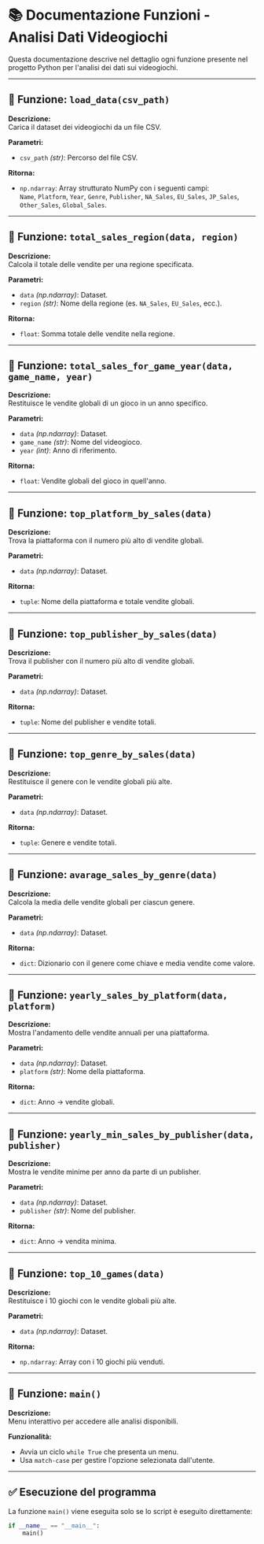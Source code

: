 
# 📚 Documentazione Funzioni - Analisi Dati Videogiochi

Questa documentazione descrive nel dettaglio ogni funzione presente nel progetto Python per l'analisi dei dati sui videogiochi.

---

## 📂 Funzione: `load_data(csv_path)`

**Descrizione:**  
Carica il dataset dei videogiochi da un file CSV.

**Parametri:**  
- `csv_path` *(str)*: Percorso del file CSV.

**Ritorna:**  
- `np.ndarray`: Array strutturato NumPy con i seguenti campi:  
  `Name`, `Platform`, `Year`, `Genre`, `Publisher`, `NA_Sales`, `EU_Sales`, `JP_Sales`, `Other_Sales`, `Global_Sales`.

---

## 📂 Funzione: `total_sales_region(data, region)`

**Descrizione:**  
Calcola il totale delle vendite per una regione specificata.

**Parametri:**  
- `data` *(np.ndarray)*: Dataset.
- `region` *(str)*: Nome della regione (es. `NA_Sales`, `EU_Sales`, ecc.).

**Ritorna:**  
- `float`: Somma totale delle vendite nella regione.

---

## 📂 Funzione: `total_sales_for_game_year(data, game_name, year)`

**Descrizione:**  
Restituisce le vendite globali di un gioco in un anno specifico.

**Parametri:**  
- `data` *(np.ndarray)*: Dataset.
- `game_name` *(str)*: Nome del videogioco.
- `year` *(int)*: Anno di riferimento.

**Ritorna:**  
- `float`: Vendite globali del gioco in quell'anno.

---

## 📂 Funzione: `top_platform_by_sales(data)`

**Descrizione:**  
Trova la piattaforma con il numero più alto di vendite globali.

**Parametri:**  
- `data` *(np.ndarray)*: Dataset.

**Ritorna:**  
- `tuple`: Nome della piattaforma e totale vendite globali.

---

## 📂 Funzione: `top_publisher_by_sales(data)`

**Descrizione:**  
Trova il publisher con il numero più alto di vendite globali.

**Parametri:**  
- `data` *(np.ndarray)*: Dataset.

**Ritorna:**  
- `tuple`: Nome del publisher e vendite totali.

---

## 📂 Funzione: `top_genre_by_sales(data)`

**Descrizione:**  
Restituisce il genere con le vendite globali più alte.

**Parametri:**  
- `data` *(np.ndarray)*: Dataset.

**Ritorna:**  
- `tuple`: Genere e vendite totali.

---

## 📂 Funzione: `avarage_sales_by_genre(data)`

**Descrizione:**  
Calcola la media delle vendite globali per ciascun genere.

**Parametri:**  
- `data` *(np.ndarray)*: Dataset.

**Ritorna:**  
- `dict`: Dizionario con il genere come chiave e media vendite come valore.

---

## 📂 Funzione: `yearly_sales_by_platform(data, platform)`

**Descrizione:**  
Mostra l'andamento delle vendite annuali per una piattaforma.

**Parametri:**  
- `data` *(np.ndarray)*: Dataset.
- `platform` *(str)*: Nome della piattaforma.

**Ritorna:**  
- `dict`: Anno → vendite globali.

---

## 📂 Funzione: `yearly_min_sales_by_publisher(data, publisher)`

**Descrizione:**  
Mostra le vendite minime per anno da parte di un publisher.

**Parametri:**  
- `data` *(np.ndarray)*: Dataset.
- `publisher` *(str)*: Nome del publisher.

**Ritorna:**  
- `dict`: Anno → vendita minima.

---

## 📂 Funzione: `top_10_games(data)`

**Descrizione:**  
Restituisce i 10 giochi con le vendite globali più alte.

**Parametri:**  
- `data` *(np.ndarray)*: Dataset.

**Ritorna:**  
- `np.ndarray`: Array con i 10 giochi più venduti.

---

## 🧩 Funzione: `main()`

**Descrizione:**  
Menu interattivo per accedere alle analisi disponibili.

**Funzionalità:**  
- Avvia un ciclo `while True` che presenta un menu.
- Usa `match-case` per gestire l'opzione selezionata dall'utente.

---

## ✅ Esecuzione del programma

La funzione `main()` viene eseguita solo se lo script è eseguito direttamente:

```python
if __name__ == "__main__":
    main()
```
